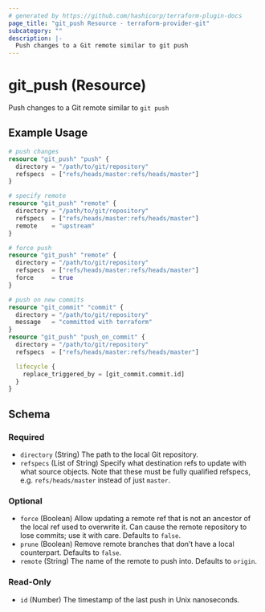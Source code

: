 ```yaml
---
# generated by https://github.com/hashicorp/terraform-plugin-docs
page_title: "git_push Resource - terraform-provider-git"
subcategory: ""
description: |-
  Push changes to a Git remote similar to git push
---
```


# git_push (Resource)

Push changes to a Git remote similar to `git push`

## Example Usage

```terraform
# push changes
resource "git_push" "push" {
  directory = "/path/to/git/repository"
  refspecs  = ["refs/heads/master:refs/heads/master"]
}

# specify remote
resource "git_push" "remote" {
  directory = "/path/to/git/repository"
  refspecs  = ["refs/heads/master:refs/heads/master"]
  remote    = "upstream"
}

# force push
resource "git_push" "remote" {
  directory = "/path/to/git/repository"
  refspecs  = ["refs/heads/master:refs/heads/master"]
  force     = true
}

# push on new commits
resource "git_commit" "commit" {
  directory = "/path/to/git/repository"
  message   = "committed with terraform"
}
resource "git_push" "push_on_commit" {
  directory = "/path/to/git/repository"
  refspecs  = ["refs/heads/master:refs/heads/master"]

  lifecycle {
    replace_triggered_by = [git_commit.commit.id]
  }
}
```

<!-- schema generated by tfplugindocs -->
## Schema

### Required

- `directory` (String) The path to the local Git repository.
- `refspecs` (List of String) Specify what destination refs to update with what source objects. Note that these must be fully qualified refspecs, e.g. `refs/heads/master` instead of just `master`.

### Optional

- `force` (Boolean) Allow updating a remote ref that is not an ancestor of the local ref used to overwrite it. Can cause the remote repository to lose commits; use it with care. Defaults to `false`.
- `prune` (Boolean) Remove remote branches that don’t have a local counterpart. Defaults to `false`.
- `remote` (String) The name of the remote to push into. Defaults to `origin`.

### Read-Only

- `id` (Number) The timestamp of the last push in Unix nanoseconds.


